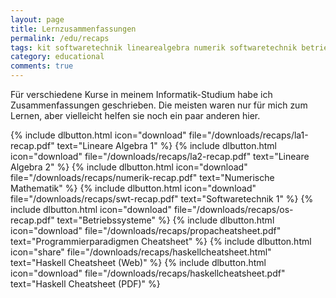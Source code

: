```yaml
---
layout: page
title: Lernzusammenfassungen
permalink: /edu/recaps
tags: kit softwaretechnik linearealgebra numerik softwaretechnik betriebssysteme la num swt bs os recap zusammenfassung
category: educational
comments: true
---
```


Für verschiedene Kurse in meinem Informatik-Studium habe ich Zusammenfassungen geschrieben.
Die meisten waren nur für mich zum Lernen, aber vielleicht helfen sie noch ein paar anderen hier.

{% include dlbutton.html icon="download" file="/downloads/recaps/la1-recap.pdf" text="Lineare Algebra 1" %}
{% include dlbutton.html icon="download" file="/downloads/recaps/la2-recap.pdf" text="Lineare Algebra 2" %}
{% include dlbutton.html icon="download" file="/downloads/recaps/numerik-recap.pdf" text="Numerische Mathematik" %}
{% include dlbutton.html icon="download" file="/downloads/recaps/swt-recap.pdf" text="Softwaretechnik 1" %}
{% include dlbutton.html icon="download" file="/downloads/recaps/os-recap.pdf" text="Betriebssysteme" %}
{% include dlbutton.html icon="download" file="/downloads/recaps/propacheatsheet.pdf" text="Programmierparadigmen Cheatsheet" %}
{% include dlbutton.html icon="share" file="/downloads/recaps/haskellcheatsheet.html" text="Haskell Cheatsheet (Web)" %}
{% include dlbutton.html icon="download" file="/downloads/recaps/haskellcheatsheet.pdf" text="Haskell Cheatsheet (PDF)" %}